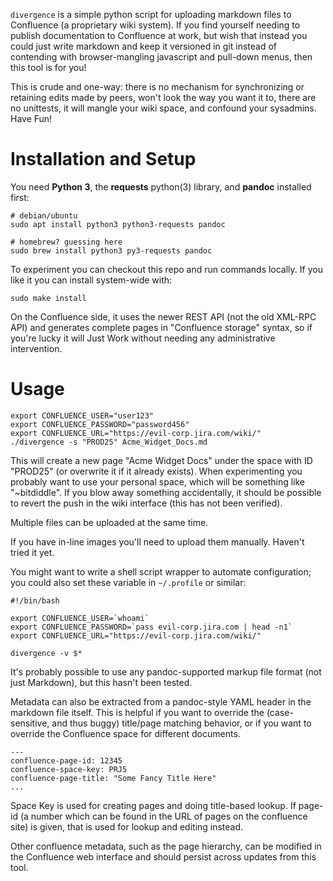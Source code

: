 
`divergence` is a simple python script for uploading markdown files to
Confluence (a proprietary wiki system). If you find yourself needing to publish
documentation to Confluence at work, but wish that instead you could just write
markdown and keep it versioned in git instead of contending with
browser-mangling javascript and pull-down menus, then this tool is for you!

This is crude and one-way: there is no mechanism for synchronizing or retaining
edits made by peers, won't look the way you want it to, there are no unittests,
it will mangle your wiki space, and confound your sysadmins. Have Fun!

# Installation and Setup

You need **Python 3**, the **requests** python(3) library, and **pandoc**
installed first:

    # debian/ubuntu
    sudo apt install python3 python3-requests pandoc

    # homebrew? guessing here
    sudo brew install python3 py3-requests pandoc

To experiment you can checkout this repo and run commands locally. If you like
it you can install system-wide with:

    sudo make install

On the Confluence side, it uses the newer REST API (not the old XML-RPC API)
and generates complete pages in "Confluence storage" syntax, so if you're lucky
it will Just Work without needing any administrative intervention.

# Usage

    export CONFLUENCE_USER="user123"
    export CONFLUENCE_PASSWORD="password456"
    export CONFLUENCE_URL="https://evil-corp.jira.com/wiki/"
    ./divergence -s "PROD25" Acme_Widget_Docs.md

This will create a new page "Acme Widget Docs" under the space with ID
"PROD25" (or overwrite it if it already exists). When experimenting you
probably want to use your personal space, which will be something like
"~bitdiddle". If you blow away something accidentally, it should be possible to
revert the push in the wiki interface (this has not been verified).

Multiple files can be uploaded at the same time.

If you have in-line images you'll need to upload them manually. Haven't tried
it yet.

You might want to write a shell script wrapper to automate configuration; you
could also set these variable in `~/.profile` or similar:

    #!/bin/bash

    export CONFLUENCE_USER=`whoami`
    export CONFLUENCE_PASSWORD=`pass evil-corp.jira.com | head -n1`
    export CONFLUENCE_URL="https://evil-corp.jira.com/wiki/"

    divergence -v $*

It's probably possible to use any pandoc-supported markup file format (not just
Markdown), but this hasn't been tested.

Metadata can also be extracted from a pandoc-style YAML header in the markdown
file itself. This is helpful if you want to override the (case-sensitive, and
thus buggy) title/page matching behavior, or if you want to override the
Confluence space for different documents.

    ---
    confluence-page-id: 12345
    confluence-space-key: PRJ5
    confluence-page-title: "Some Fancy Title Here"
    ...

Space Key is used for creating pages and doing title-based lookup. If page-id
(a number which can be found in the URL of pages on the confluence site) is
given, that is used for lookup and editing instead.

Other confluence metadata, such as the page hierarchy, can be modified in the
Confluence web interface and should persist across updates from this tool.
